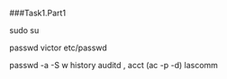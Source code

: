 ###Task1.Part1


sudo su

passwd victor
etc/passwd

passwd -a -S
w
history
auditd , acct (ac -p -d) lascomm

